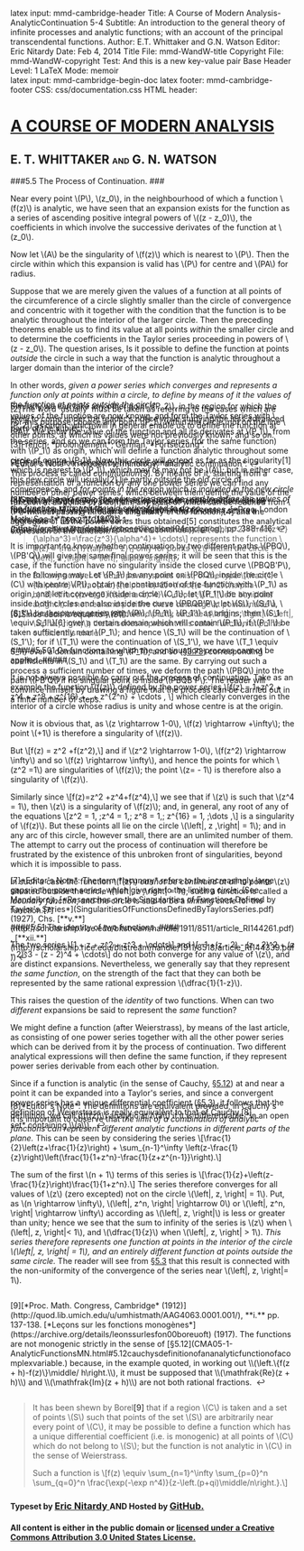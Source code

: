 latex input:	mmd-cambridge-header
Title:	A Course of Modern Analysis-AnalyticContinuation 5-4 
Subtitle:	An introduction to the general theory of
	infinite processes and analytic functions;
	with an account of the principal
	transcendental functions.
Author:	E.T. Whittaker and G.N. Watson
Editor:	Eric Nitardy
Date:	Feb 4, 2014
Title File:	mmd-WandW-title
Copyright File:	mmd-WandW-copyright
Test:	And this is a new key-value pair
Base Header Level:	1
LaTeX Mode:	memoir  
latex input:	mmd-cambridge-begin-doc 
latex footer:	mmd-cambridge-footer
CSS:	css/documentation.css
HTML header:	<script type="text/javascript"
	src="http://cdn.mathjax.org/mathjax/latest/MathJax.js?config=TeX-AMS_HTML-full"></script>
	<script type="text/javascript" src="js/showhide.js"></script>
	<script type="text/javascript" src="js/mathjaxend.js"></script>


<div id="header"><h1><a href="CMA00-FrontMN.html">A COURSE OF MODERN<span>&nbsp;</span>ANALYSIS</a></h1><h2>E. T. WHITTAKER <span style="font-size:65%;">AND</span> G.<span>&nbsp;</span>N.<span>&nbsp;</span>WATSON</h2></div>

<div markdown=1 id="content">
<div markdown=1 class="contenttext">

###5.5 The Process of Continuation. ###

Near every point \\(P\\), \\(z_0\\), in the neighbourhood of which a function \\(f(z)\\) is analytic, we have seen that an expansion exists for the function as a series of ascending positive integral powers of \\((z - z_0)\\), the coefficients in which involve the successive derivates of the function at \\(z_0\\). 

Now let \\(A\\) be the singularity of \\(f(z)\\) which is nearest to \\(P\\). Then the circle within which this expansion is valid has \\(P\\) for centre and \\(PA\\) for radius. 

Suppose that we are merely given the values of a function at all points of 
the circumference of a circle slightly smaller than the circle of convergence 
and concentric with it together with the condition that the function is to be 
analytic throughout the interior of the larger circle. Then the preceding 
theorems enable us to find its value at all points *within* the smaller circle 
and to determine the coefficients in the Taylor series proceeding in powers 
of \\(z - z_0\\). The question arises, Is it possible to define the function at points *outside* the circle in such a way that the function is analytic throughout 
a larger domain than the interior of the circle? 

In other words, *given a power series which converges and represents a 
function only at points within a circle, to define by means of it the values 
of the function at points outside the circle*. 

For this purpose choose any point \\(P_1\\) within the circle, not on the line 
\\(PA\\). We know the value of the function and all its derivates at \\(P_1\\), from the series, and so we can form the Taylor series (for the same function) 
with \\(P_1\\) as origin, which will define a function analytic throughout some 
circle of centre \\(P_1\\). Now this circle will extend as far as the singularity<a class="marginmark" onClick="toggleHide('mn:1,-8');">&#91;1&#93;</a> which is nearest to \\(P_1\\), which may or may not be \\(A\\); but in either case, this new circle will usually<a class="marginmark" onClick="toggleHide('mn:2,-5');">&#91;2&#93;</a> lie partly outside the old circle of convergence, and *for points in the region which is included in the new circle but not in the old circle, the new series may be used to define the values of the function, although the old series failed to do so.*

</div>



<div markdown=1 class="marginnotes" id="mn:1,-8" style="margin-top: -8em; margin-bottom: -8em;"><a class="marginmark">&#91;1&#93;</a>Of the function defined by the new series. <a onClick="hideIt('mn:1,-8')" title="hide margin note" class="reversefootnote">&#160;&#8617;</a>

</div>



<div markdown=1 class="contenttext">

</div>



<div markdown=1 class="marginnotes" id="mn:2,-5" style="margin-top: -5em; margin-bottom: -5em;"><a class="marginmark">&#91;2&#93;</a>The word 'usually' must be taken as referring to the cases which are likely to come under the reader's notice while studying the less advanced parts of the subject.<a onClick="hideIt('mn:2,-5')" title="hide margin note" class="reversefootnote">&#160;&#8617;</a>

</div>



<div markdown=1 class="contenttext">

Similarly we can take any other point \\(P_2\\), in the region for which the 
values of the function are now known, and form the Taylor series with \\(P_2\\) as origin, which will in general enable us to define the function at other points, at which its values were not previously known; and so on. 

</div>



<div markdown=1 class="marginnotes" id="mn:3,-1" style="margin-top: -1em; margin-bottom: -1em;"><a class="marginmark">&#91;3&#93;</a>French, *prolongement*; German, *Fortsetzung*.<br><br> *Editor's Note*: In modern terminology, *analytic continuation*.<a onClick="hideIt('mn:3,-1')" title="hide margin note" class="reversefootnote">&#160;&#8617;</a>

</div>



<div markdown=1 class="contenttext">

This process is called *continuation*<a class="marginmark" onClick="toggleHide('mn:3,-1');">&#91;3&#93;</a>. By means of it, starting from a representation of a function by any one power series we can find any number of other power series, which between them define the value of the function at all points of a domain, any point of which can be reached from \\(P\\) without passing through a singularity of the function;<a class="marginmark" onClick="toggleHide('mn:4,-6');">&#91;4&#93;</a> and the aggregate  of all the power series thus obtained<a class="marginmark" onClick="toggleHide('mn:5,+1');">&#91;5&#93;</a> constitutes the analytical expression of the function. 

</div>



<div markdown=1 class="marginnotes" id="mn:4,-6" style="margin-top: -6em; margin-bottom: -6em;"><a class="marginmark">&#91;4&#93;</a>*Editor's Note*: Any point of an open, path-connected set can be reached in this way. Whittaker and Watson refer to such a set as a *continuum* ([&#167;3.21](CMA03-1-ContinuousFnsMN.html#simplecurves.continua.)).<a onClick="hideIt('mn:4,-6')" title="hide margin note" class="reversefootnote">&#160;&#8617;</a>

</div>



<div markdown=1 class="contenttext">

</div>



<div markdown=1 class="marginnotes" id="mn:5,+1" style="margin-top: +1em; margin-bottom: +1em;"><a class="marginmark">&#91;5&#93;</a>Such an aggregate of power series has been obtained for various functions by M. J. M. Hill, by purely algebraical processes, [*Proc. London Math. Soc.* **xxxv.** (1903)](https://archive.org/details/proceedingslond04socigoog), pp. 388-416.<a onClick="hideIt('mn:5,+1')" title="hide margin note" class="reversefootnote">&#160;&#8617;</a>

</div>



<div markdown=1 class="contenttext">


It is important to know whether continuation by two different paths \\(PBQ\\), \\(PB'Q\\) will give the same final power series; it will be seen that this is the case, if the function have no singularity inside the closed curve \\(PBQB'P\\), in the following way: Let \\(P_1\\) be any point on \\(PBQ\\), inside the circle \\(C\\) with centre \\(P\\); obtain the continuation of the function 
with \\(P_1\\) as origin, and let it converge inside a circle \\(C_1\\); let \\(P_1'\\) be any point inside both circles and also inside the curve \\(PBQB'P\\); let \\(S\\), \\(S_1\\), \\(S_1'\\) be the power series with \\(P\\), \\(P_1\\), \\(P_1'\\) as origins; then \\(S_1 \equiv  S_1'\\)<a class="marginmark" onClick="toggleHide('mn:6,-13');">&#91;6&#93;</a> over a certain domain which will contain \\(P_1\\), if \\(P_1'\\) be taken sufficiently near \\(P_1\\); and hence \\(S_1\\) will be the continuation of \\(S_1'\\); for if \\(T_1\\) were the continuation of \\(S_1'\\), we have \\(T_1 \equiv  S_1\\) over a domain containing \\(P_1\\), and so ([&#167;3.73](CMA03-4-PowerSeriesMN.html#3.73powerserieswhichvanishidentically.)) corresponding coefficients in \\(S_1\\) and \\(T_1\\) are the same. By carrying out such a process a sufficient number of times, we deform the path \\(PBQ\\) into the path \\(PB'Q\\) if no singular point is inside \\(PBQB'P\\). The reader will convince himself by drawing a figure that the process can be carried out in a finite number of steps. 

</div>



<div markdown=1 class="marginnotes" id="mn:6,-13" style="margin-top: -13em; margin-bottom: -13em;"><a class="marginmark">&#91;6&#93;</a>Since each is equal to \\(S\\).<a onClick="hideIt('mn:6,-13')" title="hide margin note" class="reversefootnote">&#160;&#8617;</a>

</div>



<div markdown=1 class="contenttext">

>*Example*. The series 
\\[\frac{1}{\alpha}+\frac{z}{\alpha^2}+\frac{z^2}{\alpha^3}=\frac{z^3}{\alpha^4}+ \cdots\\]
represents the function
\\[f(z) = \frac{1}{\alpha - z}\\]
only for points \\(z\\) within the circle \\(\left|\, z \,\right| = \left|\, \alpha \,\right|\\).
> 
>But any number of other power series exist, of the type 
>\\[\frac{1}{\alpha-b}+ \frac{z-b}{(\alpha-b)^2}+\frac{(z-b)^2}{(\alpha-b)^3}+\frac{(z-b)^3}{(\alpha-b)^4} + \cdots ;\\]
if \\(\left. b\middle/ a\right.\\) is not real and positive these converge at points inside a circle which is partly 
inside and partly outside \\(\left|\, z \,\right| = \left|\, \alpha \,\right|\\); these series represent this same function at points 
outside this circle. 

#####5.501 On functions to which the continuation-process cannot be applied. #####

It is not always possible to carry out the process of continuation. Take as an example the function \\(f(z)\\) defined by the power series 
\\[f(z) = 1+z^2 + z^4 + z^8 + z^{16} +...+ z^{2^n} + \cdots , \\]
which clearly converges in the interior of a circle whose radius is unity and whose centre is at the origin. 

Now it is obvious that, as \\(z \rightarrow 1-0\\), \\(f(z) \rightarrow +\infty\\); the point \\(+1\\) is therefore a singularity of \\(f(z)\\). 

But \\[f(z) = z^2 +f(z^2),\\]
and if \\(z^2 \rightarrow 1-0\\), \\(f(z^2) \rightarrow \infty\\) and so \\(f(z) \rightarrow \infty\\), and hence the points for which \\(z^2 =1\\) are 
singularities of \\(f(z)\\); the point \\(z= - 1\\) is therefore also a singularity of \\(f(z)\\). 

Similarly since \\[f(z)=z^2 +z^4+f(z^4),\\]
we see that if \\(z\\) is such that \\(z^4 = 1\\), then \\(z\\) is a singularity of \\(f(z)\\); and, in general, any root of any of the equations 
\\[z^2 = 1, \;z^4 = 1,\; z^8 = 1,\; z^{16} = 1, \;\dots ,\\] 
is a singularity of \\(f(z)\\). But these points all lie on the circle \\(\left|\, z \,\right| = 1\\); and in any arc of this circle, however small, there are an unlimited number of them. The attempt to carry out the process of continuation will therefore be frustrated by the existence of this 
unbroken front of singularities, beyond which it is impossible to pass. 

In such a case the function \\(f(z)\\) *cannot be continued at all* to points \\(z\\) situated outside the circle \\(\left|\, z \,\right| = 1\\); such a function is called a *lacunary function*, and the circle is said to be a *limiting circle* for the function.<a class="marginmark" onClick="toggleHide('mn:7,-6');">&#91;7&#93;</a> 

</div>



<div markdown=1 class="marginnotes" id="mn:7,-6" style="margin-top: -6em; margin-bottom: -6em;"><a class="marginmark">&#91;7&#93;</a>*Editor's Note*: The term *lacunary* refers to the increasingly large gaps in the power series, which give rise to the limiting circle. (See Mandelbrojt, [*Researches on the Singularities of Functions Defined by Taylor's Series*](SingularitiesOfFunctionsDefinedByTaylorsSeries.pdf) (1927), Chs. [**v.**](http://scholarship.rice.edu/bitstream/handle/1911/8511/article_RI144261.pdf), [**xii.**](http://scholarship.rice.edu/bitstream/handle/1911/8518/article_RI144339.pdf))<a onClick="hideIt('mn:7,-6')" title="hide margin note" class="reversefootnote">&#160;&#8617;</a>

</div>



<div markdown=1 class="contenttext">

####5.51 The identity of two functions. ####

The two series 
\\[1 + z + z^2 + z^3 + \cdots\\] 
and \\[ -1 +(z - 2) - (z - 2)^2 + (z - 2)^3 - (z - 2)^4 + \cdots\\] 
do not both converge for any value of \\(z\\), and are distinct expansions. 
Nevertheless, we generally say that they represent *the same function*, on the 
strength of the fact that they can both be represented by the same rational expression \\(\dfrac{1}{1-z}\\). 

This raises the question of the *identity* of two functions. When can two 
*different* expansions be said to represent the *same* function? 

We might define a function (after Weierstrass), by means of the last 
article, as consisting of one power series together with all the other power 
series which can be derived from it by the process of continuation. Two 
different analytical expressions will then define the same function, if they 
represent power series derivable from each other by continuation. 

Since if a function is analytic (in the sense of Cauchy, [&#167;5.12](CMA05-1-AnalyticFunctionsMN.html#5.12cauchysdefinitionofananalyticfunctionofacomplexvariable.)) at and near 
a point it can be expanded into a Taylor's series, and since a convergent 
power series has a unique differential coefficient ([&#167;5.3](CMA05-3-TaylorsTheoremMN.html#5.3analyticfunctionsrepresentedbyuniformlyconvergentseries.)), it follows that the 
definition of Weierstrass is really equivalent to that of Cauchy.<a class="marginmark" onClick="toggleHide('mn:8,-3');">&#91;8&#93;</a>

</div>



<div markdown=1 class="marginnotes" id="mn:8,-3" style="margin-top: -3em; margin-bottom: -3em;"><a class="marginmark">&#91;8&#93;</a>*Editor's Note*: The definitions are equivalent provided, in Cauchy's  definition, we call \\(f(z)\\) analytic at \\(a\\) if it is differentiable *in an open set* containing \\(a\\).  <a onClick="hideIt('mn:8,-3')" title="hide margin note" class="reversefootnote">&#160;&#8617;</a>

</div>



<div markdown=1 class="contenttext">

It is important to observe that *the limit of a combination of analytic 
functions can represent different analytic functions in different parts of the 
plane.* This can be seen by considering the series 
\\[\frac{1}{2}\left(z+\frac{1}{z}\right) + \sum_{n-1}^\infty \left(z-\frac{1}{z}\right)\left(\frac{1}{1+z^n}-\frac{1}{z+z^{n-1}}\right).\\]

The sum of the first \\(n + 1\\) terms of this series is 
\\[\frac{1}{z}+\left(z-\frac{1}{z}\right)\frac{1}{1+z^n}.\\]
The series therefore converges for all values of \\(z\\) (zero excepted) not on the 
circle \\(\left|\, z\, \right| = 1\\). Put, as \\(n \rightarrow \infty\\), \\(\left|\, z^n\, \right| \rightarrow 0\\) or \\(\left|\, z^n\, \right| \rightarrow \infty\\) according as \\(\left|\, z\, \right|\\) is less 
or greater than unity; hence we see that the sum to infinity of the series is 
\\(z\\) when \\(\left|\, z\, \right|< 1\\), and \\(\dfrac{1}{z}\\) when \\(\left|\, z\, \right| > 1\\). *This series therefore represents one function at points in the interior of the circle \\(\left|\, z\, \right| = 1\\), and an entirely different function at points outside the same circle.* The reader will see from [&#167;5.3](CMA05-3-TaylorsTheoremMN.html#5.3analyticfunctionsrepresentedbyuniformlyconvergentseries.) 
that this result is connected with the non-uniformity of the convergence of 
the series near \\(\left|\, z\, \right|= 1\\). 

</div>



<div markdown=1 class="marginnotes" id="mn:9,+2" style="margin-top: +2em; margin-bottom: +2em;"><a class="marginmark">&#91;9&#93;</a>[*Proc. Math. Congress, Cambridge* (1912)](http://quod.lib.umich.edu/u/umhistmath/AAG4063.0001.001/), **i.** pp. 137-138. [*Leçons sur les fonctions monog&egrave;nes*](https://archive.org/details/leonssurlesfon00boreuoft) (1917). The functions are not monogenic strictly in the sense of [&#167;5.12](CMA05-1-AnalyticFunctionsMN.html#5.12cauchysdefinitionofananalyticfunctionofacomplexvariable.) because, in the example quoted, in working out \\(\left.\{f(z + h)-f(z)\}\middle/ h\right.\\), it must be supposed that \\(\mathfrak{Re}(z + h)\\) and \\(\mathfrak{Im}(z + h)\\) are not both rational fractions. <a onClick="hideIt('mn:9,+2')" title="hide margin note" class="reversefootnote">&#160;&#8617;</a>

</div>



<div markdown=1 class="contenttext">

>It has been shewn by Borel<a class="marginmark" onClick="toggleHide('mn:9,+2');">&#91;9&#93;</a> that if a region \\(C\\) is taken and a set of points \\(S\\) such that points of the set \\(S\\) are arbitrarily near every point of \\(C\\), it may be possible to define 
a function which has a unique differential coefficient (i.e. is monogenic) at all points 
of \\(C\\) which do not belong to \\(S\\); but the function is not analytic in \\(C\\) in the sense of Weierstrass. 
>
>Such a function is 
\\[f(z) \equiv \sum_{n=1}^\infty \sum_{p=0}^n \sum_{q=0}^n \frac{\exp(-\exp n^4)}{z-\left.(p+qi)\middle/n\right.}.\\]


</div>
</div>



<div id="footer">
<h3><span style="font-size:85%;">Typeset by </span><a href="../index.html" target="_blank">Eric Nitardy </a> <span style="font-size:85%;">AND Hosted by </span><a href="https://github.com/" target="_blank"> GitHub.</a></h3>
<h4>All content is either in the public domain or <a href="http://creativecommons.org/licenses/by/3.0/us/" target="_blank">licensed under a Creative Commons Attribution 3.0 United States License.</a></h4>
</div>

<div id="navcauchy" class="navigation" style="visibility:hidden;" >
<h2 id="contents">Contents</h2>
<ul>
<li class="part"><a onClick="hideIt('navcauchy');showIt('navfront');">FRONTMATTER</a>
  <ul>
    <li><a href="CMA00-FrontMN.html#contents">Table of Contents</a></li>
  </ul>
</li>
<li class="part"><a onClick="hideIt('navcauchy');showIt('navprocesses');">PROCESSES OF ANALYSIS</a>
  <ul>
    <li class="more"><a onClick="hideIt('navcauchy');showIt('navprocesses');"> more . . . </a></li>
    <li><a href="CMA04-1-IntegrationMN.html">The Theory of Riemann Integration</a></li>
    <li><a href="CMA05-1-AnalyticFunctionsMN.html#thefundamentalpropertiesofanalyticfunctions">The Properties of Analytic Functions</a>
      <ul>
        <li><a href="CMA05-1-AnalyticFunctionsMN.html#5.1apropertyoftheelementaryfunctions.">A Property of Elementary Functions</a>
        <li><a href="CMA05-2-CauchysTheoremMN.html#5.2cauchystheoremontheintegralofafunctionroundacontour.">Cauchy&#8217;s Theorem</a></li>
        <li><a href="CMA05-3-TaylorsTheoremMN.html#5.3analyticfunctionsrepresentedbyuniformlyconvergentseries.">Analytic Functions as Uniformly Convergent Series</a></li>
	<li><a href="CMA05-3-TaylorsTheoremMN.html#5.4taylorstheorem.">Taylor&#8217;s Theorem</a></li>
	<li class="current"><a href="#5.5theprocessofcontinuation.">Analytic Continuation</a>
	   <ul>
	       <li ><a href="#5.501onfunctionstowhichthecontinuation-processcannotbeapplied.">Functions that are not continuable</a>
              <li><a href="#5.51theidentityoftwofunctions.">The identity of two functions</a>
          </ul>
        </li>
	<li><a href="CMA05-5-LaurentsTheoremMN.html#5.6Laurentstheorem.">Laurent&#8217;s Theorem</a></li>
       <li><a href="CMA05-6-ManyValuedFunctionsMN.html#5.7many-valuedfunctions.">Many-valued Functions</a></li>
        <li><a href="CMA05-6-ManyValuedFunctionsMN.html#references.">References</a></li>
        <li><a href="CMA05-6-ManyValuedFunctionsMN.html#miscellaneousexamples.">Miscellaneous Examples</a></li>
      </ul>
    </li>
    <li><a href="CMA06-1-ResiduesMN.html">The Theory of Residues</a></li>
    <li class="more"><a onClick="hideIt('navcauchy');showIt('navprocesses');"> more . . . </a></li>
  </ul>
</li>
<li class="part"><a onClick="hideIt('navcauchy');showIt('navtranscendental');">THE TRANSCENDENTAL FUNCTIONS</a></li>
<li class="part"><a onClick="hideIt('navcauchy');showIt('navback');">BACKMATTER</a> 
  <ul >
    <li ><a href="Appendix-I-LogrithmAndExponential">Appendix</a></li>
  </ul>
</li>
</ul>
</div>


<div id="navfront" class="navigation" style="visibility:hidden;" >
<h2 id="contents">Contents</h2>
<ul>
<li class="part"><a>FRONTMATTER</a>
  <ul>
    <li><a href="CMA00-FrontMN.html#acourseof">Title Page</a></li>
    <li><a href="CMA00-FrontMN.html#cambridgeuniversitypress">Copyright</a></li>
    <li><a href="CMA00-FrontMN.html#preface">Preface</a></li>
    <li><a href="CMA00-FrontMN.html#editorsnote">Editor&#8217;s Note</a></li>
    <li class="toc"><a href="CMA00-FrontMN.html#contents">Table of Contents</a></li>
  </ul>
</li>
<li class="part"><a onClick="hideIt('navfront');showIt('navprocesses');">PROCESSES OF ANALYSIS</a>  
<ul>
    <li class="more current"><a onClick="showIt('navcauchy');hideIt('navfront');"> you are here . . . </a></li>
  </ul>
</li>
<li class="part"><a onClick="hideIt('navfront');showIt('navtranscendental');">THE TRANSCENDENTAL FUNCTIONS</a></li>
<li class="part"><a onClick="hideIt('navfront');showIt('navback');">BACKMATTER</a></li>
</ul>
</div>


<div id="navprocesses" class="navigation" style="visibility:hidden;" >
<h2 id="contents">Contents</h2>
<ul>
<li class="part"><a onClick="showIt('navfront');hideIt('navprocesses');">FRONTMATTER</a></li>
<li class="part"><a>PROCESSES OF ANALYSIS</a>
  <ul >
    <li><a href="CMA01-ComplexMN.html">Complex Numbers</a></li>
    <li><a href="CMA02-1-LimitsMN.html">The Theory of Convergence</a></li>
     <li><a href="CMA03-1-ContinuousFnsMN.html">Continuity and Uniform Convergence</a></li>
     <li><a href="CMA04-1-IntegrationMN.html">The Theory of Riemann Integration</a></li>
     <li><a href="CMA05-1-AnalyticFunctionsMN.html">The Properties of Analytic Functions</a></li>
     <li class="more current"><a onClick="showIt('navcauchy');hideIt('navprocesses');"> you are here . . . </a></li>
     <li><a href="CMA06-1-ResiduesMN.html">The Theory of Residues</a></li>
     <li class="notdone"><a href="whereOwhere.html">Expanding Functions in Infinite Series</a></li>
     <li class="notdone"><a href="whereOwhere.html">Asymptotic Expansions and Summability</a></li>
     <li class="notdone"><a href="whereOwhere.html">Fourier Series &amp; Trigonometrical Series</a></li>
     <li class="notdone"><a href="whereOwhere.html">Linear Differential Equations</a></li>
     <li class="notdone"><a href="whereOwhere.html">Integral Equations</a></li>
  </ul>
</li>
<li class="part"><a onClick="hideIt('navprocesses');showIt('navtranscendental');">THE TRANSCENDENTAL FUNCTIONS</a></li>
<li class="part"><a onClick="hideIt('navprocesses');showIt('navback');">BACKMATTER</a></li>
</ul>
</div>


<div id="navtranscendental" class="navigation" style="visibility:hidden;" >
<h2 id="contents">Contents</h2>
<ul>
<li class="part"><a onClick="showIt('navfront');hideIt('navtranscendental');">FRONTMATTER</a></li>
<li class="part"><a onClick="showIt('navprocesses');hideIt('navtranscendental');">PROCESSES OF ANALYSIS</a> 
<ul>
    <li class="more current"><a onClick="showIt('navcauchy');hideIt('navtranscendental');"> you are here . . . </a></li>
  </ul>
</li>
<li class="part"><a>THE TRANSCENDENTAL FUNCTIONS</a>
  <ul>
    <li class="notdone"><a href="whereOwhere.html">The Gamma Function</a></li>
    <li class="notdone"><a href="whereOwhere.html">The Zeta Function</a></li>
    <li class="notdone"><a href="whereOwhere.html">The Hypergeometric Function</a></li>
    <li class="notdone"><a href="whereOwhere.html">Legendre Functions</a></li>
    <li class="notdone"><a href="whereOwhere.html">The Confluent Hypergeometric Function</a></li>
    <li class="notdone"><a href="whereOwhere.html">Bessel Functions</a></li>
    <li class="notdone"><a href="whereOwhere.html">The Equations of Mathematical Physics</a></li>
    <li class="notdone"><a href="whereOwhere.html">Mathieu Functions</a></li>
    <li class="notdone"><a href="whereOwhere.html">Elliptic &amp; Weierstrassian Functions</a></li>
    <li class="notdone"><a href="whereOwhere.html">The Theta Functions</a></li>
    <li class="notdone"><a href="whereOwhere.html">The Jacobian Elliptic Functions</a></li>
    <li class="notdone"><a href="whereOwhere.html">Ellipsoidal Harmonics &amp; Lam&eacute;&#8217;s Equation</a></li> 
  </ul>
  </li>
<li class="part"><a onClick="hideIt('navtranscendental');showIt('navback');">BACKMATTER</a></li>
</ul>
</div>


<div id="navback" class="navigation" style="visibility:hidden;" >
<h2 id="contents">Contents</h2>
<ul>
<li class="part"><a onClick="showIt('navfront');hideIt('navback');">FRONTMATTER</a></li>
<li class="part"><a onClick="showIt('navprocesses');hideIt('navback');">PROCESSES OF ANALYSIS</a>  
<ul>
    <li class="more current"><a onClick="showIt('navcauchy');hideIt('navback');"> you are here . . . </a></li>
  </ul>
</li>
<li class="part"><a onClick="showIt('navtranscendental');hideIt('navback');">THE TRANSCENDENTAL FUNCTIONS</a></li>
<li class="part"><a>BACKMATTER</a>
  <ul >
    <li ><a href="whereOwhere.html">Appendix</a></li>
    <li ><a href="whereOwhere.html">Authors Quoted</a></li>
  </ul>
</li>
</ul>
</div>



<div id="navfixedleft" class="fixedBleft">
<p><a href="CMA05-3-TaylorsTheoremMN.html">&#x25C0;</a></p>
</div>

<div id="navfixedrightempty" class="fixedBright" style="visibility: visible;">
<p><a onClick="showIt('navcauchy');hideIt('navfront');hideIt('navprocesses');hideIt('navtranscendental');hideIt('navback');showIt('navfixedrightlist');hideIt('navfixedrightempty');" style="float: left;">&#x25A4;</a> <a href="CMA05-5-LaurentsTheoremMN.html" style="float: right;">&#x25B6;</a></p>
</div>

<div  id="navfixedrightlist" class="fixedBright" style="visibility: hidden;">
<p><a onClick="hideIt('navcauchy');hideIt('navfront');hideIt('navprocesses');hideIt('navtranscendental');hideIt('navback');hideIt('navfixedrightlist');showIt('navfixedrightempty');" style="float: left;">&#x25A2;</a> <a href="CMA05-5-LaurentsTheoremMN.html" style="float: right;">&#x25B6;	</a></p>
</div>
